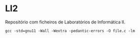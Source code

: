 # LI2

Repositório com ficheiros de Laboratórios de Informática II.

`gcc -std=gnu11 -Wall -Wextra -pedantic-errors -O file.c -lm`